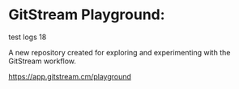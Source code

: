 # GitStream Playground:

test logs 18

A new repository created for exploring and experimenting with the GitStream workflow.

https://app.gitstream.cm/playground
